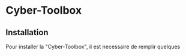 # Cyber-Toolbox

## Installation

Pour installer la "Cyber-Toolbox", il est necessaire de remplir quelques
